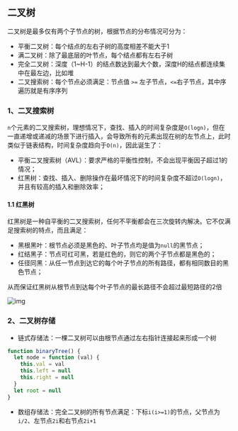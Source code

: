 ## 二叉树

二叉树是最多仅有两个子节点的树，根据节点的分布情况可分为：

- 平衡二叉树：每个结点的左右子树的高度相差不能大于1
- 满二叉树：除了最底层的叶节点，每个结点都有左右子树
- 完全二叉树：深度（1~H-1）的结点数达到最大个数，深度H的结点都连续集中在最左边，比如堆
- 二叉搜索树：每个节点必须满足：节点值 `>=` 左子节点，`<=`右子节点，其中序遍历就是有序序列

### 1、二叉搜索树

`n`个元素的二叉搜索树，理想情况下，查找、插入的时间复杂度是`O(logn)`，但在一直递增或递减的场景下进行插入，会导致所有的元素出现在树的左节点上，此时类似于链表结构，时间复杂度趋向于`O(n)`，因此诞生了：

- 平衡二叉搜索树（AVL）：要求严格的平衡性控制，不会出现平衡因子超过1的情况；
- 红黑树：查找、插入、删除操作在最坏情况下的时间复杂度不超过`O(logn)`，并且有较高的插入和删除效率；

#### 1.1 红黑树

红黑树是一种自平衡的二叉搜索树，任何不平衡都会在三次旋转内解决。它不仅满足搜索树的特点，而且满足：

- 黑根黑叶：根节点必须是黑色的、叶子节点均是值为`null`的黑节点；
- 红结黑子：节点可红可黑，若是红色的，则它的两个子节点都是黑色的；
- 任径同黑：从任一节点到达它的每个叶子节点的所有路径，都有相同数目的黑色节点；

从而保证红黑树从根节点到达每个叶子节点的最长路径不会超过最短路径的2倍

<img src="https://oscimg.oschina.net/oscnet/up-e0c8d42d7c52c916e00625d720b0bb17ba2.png" alt="img" />



### 2、二叉树存储

- 链式存储法：一棵二叉树可以由根节点通过左右指针连接起来形成一个树

```javascript
function binaryTree() {
  let node = function (val) {
    this.val = val
    this.left = null
    this.right = null
  }
  let root = null
}
```

- 数组存储法：完全二叉树的所有节点满足：下标`i(i>=1)`的节点，父节点为`i/2`、左节点`2i`和右节点`2i+1`	